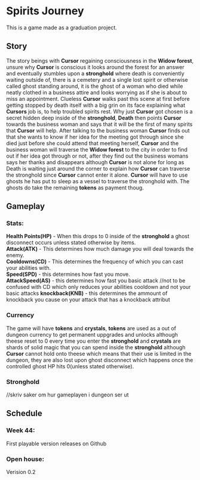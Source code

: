 <h1>Spirits Journey</h1>
This is a game made as a graduation project.

<h2>Story</h2>
The story beings with <b>Cursor</b> regaining consciousness in the <b>Widow forest</b>, unsure why <b>Cursor</b> is conscious it looks around the forest for an answer and eventually stumbles upon a <b>stronghold</b> where death is conveniently waiting outside of, there is a cemetery and a single lost spirit or otherwise called ghost standing around, it is the ghost of a woman who died while neatly clothed in a business attire and looks worrying as if she is about to miss an appointment. Clueless <b>Cursor</b> walks past this scene at first before getting stopped by death itself with a big grin on its face explaining what <b>Cursors</b> job is, to help troubled spirits rest. Why just <b>Cursor</b> got chosen is a secret hidden deep inside of the <b>stronghold</b>, <b>Death</b> then points <b>Cursor</b> towards the business woman and says that it will be the first of many spirits that <b>Cursor</b> will help. After talking to the business woman <b>Cursor</b> finds out that she wants to know if her idea for the meeting got through since she died just before she could attend that meeting herself, <b>Cursor</b> and the business woman will traverse the <b>Widow forest</b> to the city in order to find out if her idea got through or not, after they find out the business womans says her thanks and disappears although <b>Cursor</b> is not alone for long as Death is waiting just around the corner to explain how <b>Cursor</b> can traverse the stronghold since <b>Cursor</b> cannot enter it alone. <b>Cursor</b> will have to use ghosts he has put to sleep as a vessel to traverse the stronghold with. The ghosts do take the remaining <b>tokens</b> as payment thoug.

<h2>Gameplay</h2>
<h3>Stats:</h3>
<b>Health Points(HP)</b> - When this drops to 0 inside of the <b>stronghold</b> a ghost disconnect occurs unless stated otherwise by items.<br>
<b>Attack(ATK)</b> - This determines how much damage you will deal towards the enemy.<br>
<b>Cooldowns(CD)</b> - This determines the frequency of which you can cast your abilities with.<br>
<b>Speed(SPD)</b> - this determines how fast you move.<br>
<b>AttackSpeed(AS)</b> - this determines how fast you basic attack //not to be confused with CD which only reduces your abilities cooldown and not your basic attacks<be>
<b>knockback(KNB)</b> - this determines the ammount of knockback you cause on your attack that has a knockback attribut<br>

<h3>Currency</h3>
The game will have <b>tokens</b> and <b>crystals</b>, <b>tokens</b> are used as a out of dungeon currency to get permanent uppgrades and unlocks although theese reset to 0 every time you enter the <b>stronghold</b> and <b>crystals</b> are shards of solid magic that you can spend inside the <b>stronghold</b> although <b>Cursor</b> cannot hold onto theese which means that their use is limited in the dungeon, they are also lost upon ghost disconnect which happens once the controlled ghost HP hits 0(unless stated otherwise).

<h3>Stronghold</h3>
//skriv saker om hur gameplayen i dungeon ser ut

<h2>Schedule</h2>
<h3>Week 44:</h3>
First playable version releases on Github
<h3>Open house:</h3>
Verision 0.2


